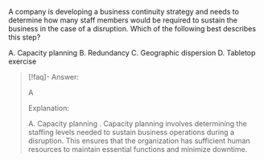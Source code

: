 
A company is developing a business continuity strategy and needs to determine how many staff members would be required to sustain the business in the case of a disruption. Which of the following best describes this step? 

A. Capacity planning 
B. Redundancy 
C. Geographic dispersion 
D. Tabletop exercise

> [!faq]- Answer: 
> 
> A 
> 
> Explanation: 
> 
> A. Capacity planning . Capacity planning involves determining the staffing levels needed to sustain business operations during a disruption. This ensures that the organization has sufficient human resources to maintain essential functions and minimize downtime.
